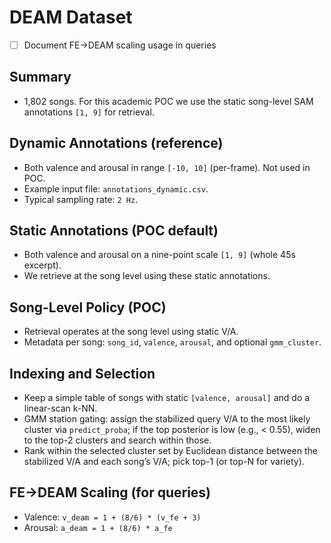 # DEAM Dataset

- [ ] Document FE→DEAM scaling usage in queries

## Summary
- 1,802 songs. For this academic POC we use the static song-level SAM
  annotations `[1, 9]` for retrieval.

## Dynamic Annotations (reference)
- Both valence and arousal in range `[-10, 10]` (per-frame). Not used in POC.
- Example input file: `annotations_dynamic.csv`.
- Typical sampling rate: `2 Hz`.

## Static Annotations (POC default)
- Both valence and arousal on a nine-point scale `[1, 9]` (whole 45s excerpt).
- We retrieve at the song level using these static annotations.

## Song-Level Policy (POC)
- Retrieval operates at the song level using static V/A.
- Metadata per song: `song_id`, `valence`, `arousal`, and optional `gmm_cluster`.

## Indexing and Selection
- Keep a simple table of songs with static `[valence, arousal]` and do a
  linear-scan k-NN.
- GMM station gating: assign the stabilized query V/A to the most likely
  cluster via `predict_proba`; if the top posterior is low (e.g., < 0.55),
  widen to the top-2 clusters and search within those.
-
  Rank within the selected cluster set by Euclidean distance between the
  stabilized V/A and each song’s V/A; pick top-1 (or top-N for variety).

## FE→DEAM Scaling (for queries)
- Valence: `v_deam = 1 + (8/6) * (v_fe + 3)`
- Arousal: `a_deam = 1 + (8/6) * a_fe`
